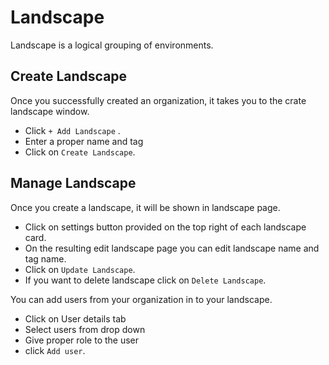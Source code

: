 # Landscape 

Landscape is a logical grouping of environments. 

## Create Landscape 


Once you successfully created an organization, it takes you to the crate landscape window.  
- Click  `+ Add Landscape` .
- Enter a proper name and tag 
- Click on `Create Landscape`. 

## Manage Landscape 

Once you create a landscape, it will be shown in landscape page.

- Click on settings button provided on the top right of each landscape card. 
- On the resulting edit landscape page you can edit landscape name and tag name.
- Click on `Update Landscape`.
- If you want to delete landscape click on `Delete Landscape`. 

You can add users from your organization in to your landscape.
- Click on User details tab
- Select users from drop down
- Give proper role to the user
- click `Add user`.


